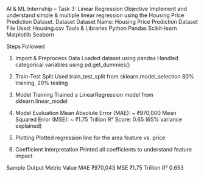 AI & ML Internship – Task 3: Linear Regression
Objective
Implement and understand simple & multiple linear regression using the Housing Price Prediction Dataset.
Dataset
Dataset Name: Housing Price Prediction Dataset
File Used: Housing.csv
Tools & Libraries
Python
Pandas
Scikit-learn
Matplotlib
Seaborn

Steps Followed
1. Import & Preprocess Data
Loaded dataset using pandas
Handled categorical variables using pd.get_dummies()

2. Train-Test Split
Used train_test_split from sklearn.model_selection
80% training, 20% testing

3. Model Training
Trained a LinearRegression model from sklearn.linear_model

4. Model Evaluation
Mean Absolute Error (MAE): ~ ₹970,000
Mean Squared Error (MSE): ~ ₹1.75 Trillion
R² Score: 0.65 (65% variance explained)

5. Plotting
Plotted regression line for the area feature vs. price

6. Coefficient Interpretation
Printed all coefficients to understand feature impact

Sample Output
Metric	Value
MAE	₹970,043
MSE	₹1.75 Trillion
R²	0.653

